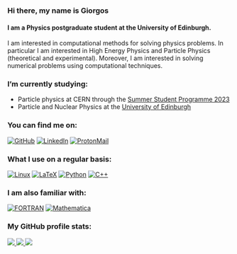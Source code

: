 ### Hi there, my name is Giorgos
#### I am a Physics postgraduate student at the University of Edinburgh.

I am interested in computational methods for solving physics problems. In particular I am interested in High Energy Physics and Particle Physics (theoretical and experimental).
Moreover, I am interested in solving numerical problems using computational techniques.

<!-- Skills: Linux, LaTeX, Python, C++, FORTRAN -->

### I’m currently studying:
- Particle physics at CERN through the [Summer Student Programme 2023](https://summerstudent.web.cern.ch/home)
- Particle and Nuclear Physics at the [University of Edinburgh](https://www.ed.ac.uk/studying/postgraduate/degrees/index.php?r=site/view&edition=2023&id=946)

### You can find me on:
[![GitHub](https://img.shields.io/badge/GitHub-%20-black?style=flat-square&logo=github)](https://github.com/GiorgosChr)
[![LinkedIn](https://img.shields.io/badge/LinkedIn-%20-blue?style=flat-square&logo=linkedin)](https://www.linkedin.com/in/georgios-christou-5b3342244/)
[![ProtonMail](https://img.shields.io/badge/ProtonMail-%20-8B89CC?style=flat-square&logo=protonmail)](mailto:giorgos.christou@protonmail.com)
### What I use on a regular basis:
[![Linux](https://img.shields.io/badge/Linux-%20-FCC624?style=flat-square&logo=linux)](https://www.linux.org/)
[![LaTeX](https://img.shields.io/badge/LaTeX-%20-008080?style=flat-square&logo=latex)](https://www.latex-project.org/)
[![Python](https://img.shields.io/badge/Python-%20-3776AB?style=flat-square&logo=python)](https://www.python.org/)
[![C++](https://img.shields.io/badge/C++-%20-00599C?style=flat-square&logo=c%2B%2B)](https://cplusplus.com/)
### I am also familiar with:
[![FORTRAN](https://img.shields.io/badge/FORTRAN-%20-734F20?style=flat-square&logo=fortran)](https://fortran-lang.org/en/)
[![Mathematica](https://img.shields.io/badge/Mathematica-%20-DD1100?style=flat-square&logo=wolfram-mathematica)](https://www.wolfram.com/mathematica/online/?src=google&420)
<!-- [![Jupyter](https://img.shields.io/badge/Jupyter-%20-F37626?style=flat-square&logo=jupyter)](https://jupyter.org/) -->




<!-- [![GiorgosChr's GitHub stats](https://github-readme-stats.vercel.app/api?username=GiorgosChr&show_icons=false&theme=dark&count_private=false)](https://github.com/anuraghazra/github-readme-stats)


[![Top Langs](https://github-readme-stats.vercel.app/api/top-langs/?username=GiorgosChr&layout=compact&theme=dark#gh-dark-mode-only&count_private=false)](https://github.com/anuraghazra/github-readme-stats#gh-dark-mode-only) -->

### My GitHub profile stats:
<p align="left">
  <a href="https://github.com/GiorgosChr">
    <img src="http://github-profile-summary-cards.vercel.app/api/cards/profile-details?username=GiorgosChr&theme=dark" />
  </a>
  <a href="https://github.com/GiorgosChr">
    <img src="https://github-readme-streak-stats.herokuapp.com/?user=GiorgosChr&hide_border=true&card_width=338&theme=dark" />
  </a>
  <a href="https://github.com/GiorgosChr">
    <img src="http://github-profile-summary-cards.vercel.app/api/cards/stats?username=GiorgosChr&theme=dark" />
  </a>
</p>
<!-- <p align="left">  
  <a href="https://github.com/GiorgosChr">
    <img src="https://github-readme-stats.vercel.app/api/top-langs/?username=GiorgosChr&layout=compact&theme=dark&count_private=true&hide_border=true" />
  </a>
</p> -->


<!-- ### Some of my public repositories:
<p align="left">
  <a href="[https://github.com/GiorgosChr](https://github.com/GiorgosChr/CERN_Summer_Student_Programme_2023)">
    <img src="https://github-readme-stats.vercel.app/api/pin/?username=GiorgosChr&repo=CERN_Summer_Student_Programme_2023&theme=dark&show_owner=true" />
  </a>
<p> -->
